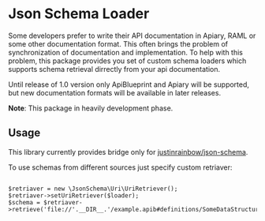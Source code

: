 Json Schema Loader
=========================

Some developers prefer to write their API documentation in Apiary, RAML or some other documentation format. This often
brings the problem of synchronization of documentation and implementation. To help with this problem, this package 
provides you set of custom schema loaders which supports schema retrieval dirrectly from your api documentation.

Until release of 1.0 version only ApiBlueprint and Apiary will be supported, but new documentation formats will be
available in later releases.

**Note**: This package in heavily development phase.

## Usage

This library currently provides bridge only for [justinrainbow/json-schema](https://github.com/justinrainbow/json-schema).

To use schemas from different sources just specify custom retriaver:

```

$retriaver = new \JsonSchema\Uri\UriRetriever();
$retriaver->setUriRetriever($loader);
$schema = $retriaver->retrieve('file://'.__DIR__.'/example.apib#definitions/SomeDataStructure');
```
